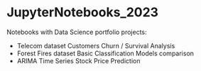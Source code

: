 # JupyterNotebooks_2023

Notebooks with Data Science portfolio projects:
* Telecom dataset Customers Churn / Survival Analysis
* Forest Fires dataset Basic Classification Models comparison
* ARIMA Time Series Stock Price Prediction
